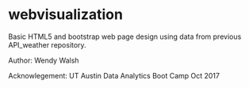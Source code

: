 # webvisualization
Basic HTML5 and bootstrap web page design using data from previous API_weather repository.


Author: Wendy Walsh

Acknowlegement: UT Austin Data Analytics Boot Camp Oct 2017
